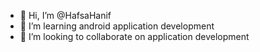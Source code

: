 - 👋 Hi, I’m @HafsaHanif
- 👀 I’m learning android application development  
- 💞️ I’m looking to collaborate on application development 


<!---
HafsaHanif035/HafsaHanif035 is a ✨ special ✨ repository because its `README.md` (this file) appears on your GitHub profile.
You can click the Preview link to take a look at your changes.
--->
